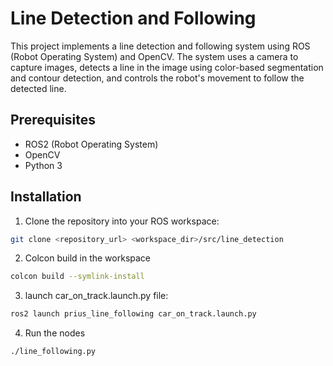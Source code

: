 
# Line Detection and Following

This project implements a line detection and following system using ROS (Robot Operating System) and OpenCV. The system uses a camera to capture images, detects a line in the image using color-based segmentation and contour detection, and controls the robot's movement to follow the detected line.

## Prerequisites

- ROS2 (Robot Operating System)
- OpenCV
- Python 3

## Installation

1. Clone the repository into your ROS workspace:

```bash
git clone <repository_url> <workspace_dir>/src/line_detection
```

2. Colcon build in the workspace

```bash
colcon build --symlink-install
```

3. launch car_on_track.launch.py file:

```bash
ros2 launch prius_line_following car_on_track.launch.py
```

4. Run the nodes

```bash
./line_following.py
```
